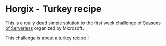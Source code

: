 # Horgix - Turkey recipe

This is a really dead simple solution to the first week challenge of [Seasons
of Serverless](https://github.com/microsoft/Seasons-of-Serverless) organized by
Microsoft.

This challenge is about a [turkey
recipe](https://github.com/microsoft/Seasons-of-Serverless/blob/main/Nov-23-2020.md)
!
